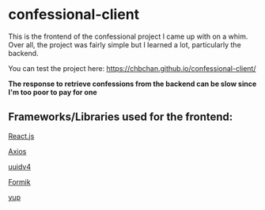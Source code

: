 # confessional-client

This is the frontend of the confessional project I came up with on a whim. Over all, the project was fairly simple but I learned a lot, particularly the backend.


You can test the project here: https://chbchan.github.io/confessional-client/

**The response to retrieve confessions from the backend can be slow since I'm too poor to pay for one**

## Frameworks/Libraries used for the frontend:
[React.js](https://react.dev/)

[Axios](https://axios-http.com/)

[uuidv4](https://github.com/thenativeweb/uuidv4#readme)

[Formik](https://formik.org/)

[yup](https://github.com/jquense/yup)
